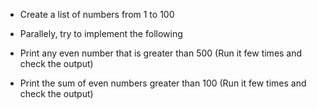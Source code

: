 * Create a list of numbers from 1 to 100
* Parallely, try to implement the following

* Print any even number that is greater than 500 (Run it few times and check the output)
* Print the sum of even numbers greater than 100 (Run it few times and check the output)